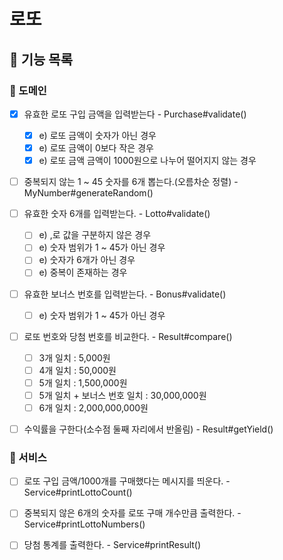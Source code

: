 # 로또

## 💼 기능 목록

### 📍 도메인

- [x] 유효한 로또 구입 금액을 입력받는다 - Purchase#validate()

  - [x] e) 로또 금액이 숫자가 아닌 경우
  - [x] e) 로또 금액이 0보다 작은 경우
  - [x] e) 로또 금액 금액이 1000원으로 나누어 떨어지지 않는 경우

- [ ] 중복되지 않는 1 ~ 45 숫자를 6개 뽑는다.(오름차순 정렬) -
      MyNumber#generateRandom()

- [ ] 유효한 숫자 6개를 입력받는다. - Lotto#validate()

  - [ ] e) ,로 값을 구분하지 않은 경우
  - [ ] e) 숫자 범위가 1 ~ 45가 아닌 경우
  - [ ] e) 숫자가 6개가 아닌 경우
  - [ ] e) 중복이 존재하는 경우

- [ ] 유효한 보너스 번호를 입력받는다. - Bonus#validate()

  - [ ] e) 숫자 범위가 1 ~ 45가 아닌 경우

- [ ] 로또 번호와 당첨 번호를 비교한다. - Result#compare()

  - [ ] 3개 일치 : 5,000원
  - [ ] 4개 일치 : 50,000원
  - [ ] 5개 일치 : 1,500,000원
  - [ ] 5개 일치 + 보너스 번호 일치 : 30,000,000원
  - [ ] 6개 일치 : 2,000,000,000원

- [ ] 수익률을 구한다(소수점 둘째 자리에서 반올림) - Result#getYield()

### 📍 서비스

- [ ] 로또 구입 금액/1000개를 구매했다는 메시지를 띄운다. -
      Service#printLottoCount()

- [ ] 중복되지 않은 6개의 숫자를 로또 구매 개수만큼 출력한다. -
      Service#printLottoNumbers()

- [ ] 당첨 통계를 출력한다. - Service#printResult()
